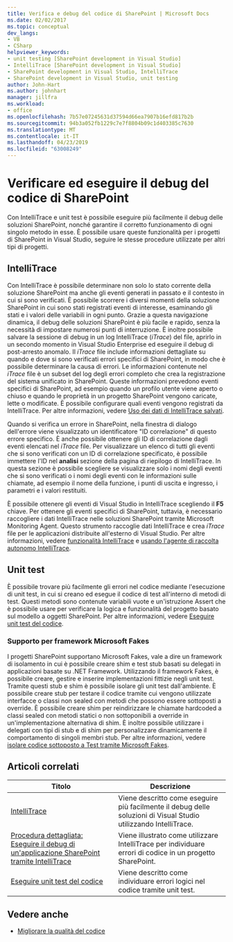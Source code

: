 ```yaml
---
title: Verifica e debug del codice di SharePoint | Microsoft Docs
ms.date: 02/02/2017
ms.topic: conceptual
dev_langs:
- VB
- CSharp
helpviewer_keywords:
- unit testing [SharePoint development in Visual Studio]
- IntelliTrace [SharePoint development in Visual Studio]
- SharePoint development in Visual Studio, IntelliTrace
- SharePoint development in Visual Studio, unit testing
author: John-Hart
ms.author: johnhart
manager: jillfra
ms.workload:
- office
ms.openlocfilehash: 7b57e07245631d37594d66ea7907b16efd817b2b
ms.sourcegitcommit: 94b3a052fb1229c7e7f8804b09c1d403385c7630
ms.translationtype: MT
ms.contentlocale: it-IT
ms.lasthandoff: 04/23/2019
ms.locfileid: "63008249"
---
```

# <a name="verify-and-debug-sharepoint-code"></a>Verificare ed eseguire il debug del codice di SharePoint
Con IntelliTrace e unit test è possibile eseguire più facilmente il debug delle soluzioni SharePoint, nonché garantire il corretto funzionamento di ogni singolo metodo in esse. È possibile usare queste funzionalità per i progetti di SharePoint in Visual Studio, seguire le stesse procedure utilizzate per altri tipi di progetti.

## <a name="intellitrace"></a>IntelliTrace
Con IntelliTrace è possibile determinare non solo lo stato corrente della soluzione SharePoint ma anche gli eventi generati in passato e il contesto in cui si sono verificati. È possibile scorrere i diversi momenti della soluzione SharePoint in cui sono stati registrati eventi di interesse, esaminando gli stati e i valori delle variabili in ogni punto. Grazie a questa navigazione dinamica, il debug delle soluzioni SharePoint è più facile e rapido, senza la necessità di impostare numerosi punti di interruzione. È inoltre possibile salvare la sessione di debug in un log IntelliTrace (*iTrace*) del file, aprirlo in un secondo momento in Visual Studio Enterprise ed eseguire il debug di post-arresto anomalo. Il *iTrace* file include informazioni dettagliate su quando e dove si sono verificati errori specifici di SharePoint, in modo che è possibile determinare la causa di errori. Le informazioni contenute nel *iTrace* file è un subset del log degli errori completo che crea la registrazione del sistema unificato in SharePoint. Queste informazioni prevedono eventi specifici di SharePoint, ad esempio quando un profilo utente viene aperto o chiuso e quando le proprietà in un progetto SharePoint vengono caricate, lette o modificate. È possibile configurare quali eventi vengono registrati da IntelliTrace. Per altre informazioni, vedere [Uso dei dati di IntelliTrace salvati](../debugger/using-saved-intellitrace-data.md).

Quando si verifica un errore in SharePoint, nella finestra di dialogo dell'errore viene visualizzato un identificatore "ID correlazione" di questo errore specifico. È anche possibile ottenere gli ID di correlazione dagli eventi elencati nel *iTrace* file. Per visualizzare un elenco di tutti gli eventi che si sono verificati con un ID di correlazione specificato, è possibile immettere l'ID nel **analisi** sezione della pagina di riepilogo di IntelliTrace. In questa sezione è possibile scegliere se visualizzare solo i nomi degli eventi che si sono verificati o i nomi degli eventi con le informazioni sulle chiamate, ad esempio il nome della funzione, i punti di uscita e ingresso, i parametri e i valori restituiti.

È possibile ottenere gli eventi di Visual Studio in IntelliTrace scegliendo il **F5** chiave. Per ottenere gli eventi specifici di SharePoint, tuttavia, è necessario raccogliere i dati IntelliTrace nelle soluzioni SharePoint tramite Microsoft Monitoring Agent. Questo strumento raccoglie dati IntelliTrace e crea *iTrace* file per le applicazioni distribuite all'esterno di Visual Studio. Per altre informazioni, vedere [funzionalità IntelliTrace](../debugger/intellitrace-features.md) e [usando l'agente di raccolta autonomo IntelliTrace](../debugger/using-the-intellitrace-stand-alone-collector.md).

## <a name="unit-test"></a>Unit test
È possibile trovare più facilmente gli errori nel codice mediante l'esecuzione di unit test, in cui si creano ed esegue il codice di test all'interno di metodi di test. Questi metodi sono contenute variabili vuote e un'istruzione Assert che è possibile usare per verificare la logica e funzionalità del progetto basato sul modello a oggetti SharePoint. Per altre informazioni, vedere [Eseguire unit test del codice](../test/unit-test-your-code.md).

### <a name="support-for-microsoft-fakes-framework"></a>Supporto per framework Microsoft Fakes
I progetti SharePoint supportano Microsoft Fakes, vale a dire un framework di isolamento in cui è possibile creare shim e test stub basati su delegati in applicazioni basate su .NET Framework. Utilizzando il framework Fakes, è possibile creare, gestire e inserire implementazioni fittizie negli unit test. Tramite questi stub e shim è possibile isolare gli unit test dall'ambiente. È possibile creare stub per testare il codice tramite cui vengono utilizzate interfacce o classi non sealed con metodi che possono essere sottoposti a override. È possibile creare shim per reindirizzare le chiamate hardcoded a classi sealed con metodi statici o non sottoponibili a override in un'implementazione alternativa di shim. È inoltre possibile utilizzare i delegati con tipi di stub e di shim per personalizzare dinamicamente il comportamento di singoli membri stub. Per altre informazioni, vedere [isolare codice sottoposto a Test tramite Microsoft Fakes](../test/isolating-code-under-test-with-microsoft-fakes.md).

## <a name="related-articles"></a>Articoli correlati

|Titolo|Descrizione|
|-----------|-----------------|
|[IntelliTrace](../debugger/intellitrace.md)|Viene descritto come eseguire più facilmente il debug delle soluzioni di Visual Studio utilizzando IntelliTrace.|
|[Procedura dettagliata: Eseguire il debug di un'applicazione SharePoint tramite IntelliTrace](../sharepoint/walkthrough-debugging-a-sharepoint-application-by-using-intellitrace.md)|Viene illustrato come utilizzare IntelliTrace per individuare errori di codice in un progetto SharePoint.|
|[Eseguire unit test del codice](../test/unit-test-your-code.md)|Viene descritto come individuare errori logici nel codice tramite unit test.|

## <a name="see-also"></a>Vedere anche

- [Migliorare la qualità del codice](../test/improve-code-quality.md)